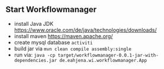 ## Start Workflowmanager
- install Java JDK https://www.oracle.com/de/java/technologies/downloads/
- install maven https://maven.apache.org/
- create mysql database `activiti`
- build jar via `mvn clean compile assembly:single`
- run via: `java -cp target/workflowmanager-0.0.1-jar-with-dependencies.jar de.eahjena.wi.workflowmanager.App`

